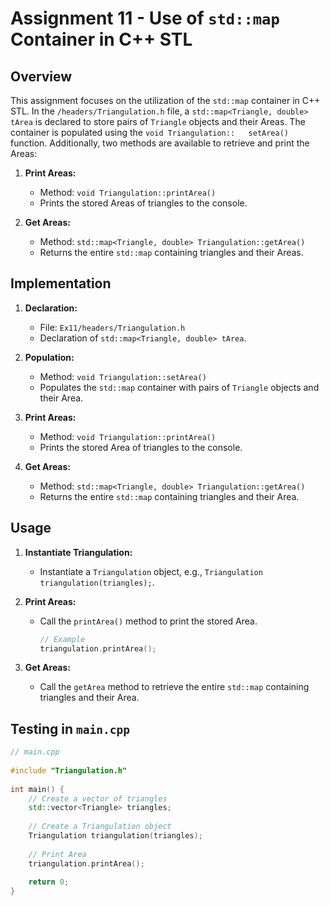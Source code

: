 # Assignment 11 - Use of `std::map` Container in C++ STL
 
## Overview
 
This assignment focuses on the utilization of the `std::map` container in C++ STL. In the `/headers/Triangulation.h` file, a `std::map<Triangle, double> tArea` is declared to store pairs of `Triangle` objects and their Areas. The container is populated using the `void Triangulation::   setArea()` function. Additionally, two methods are available to retrieve and print the Areas:
 
1. **Print Areas:**
   - Method: `void Triangulation::printArea()`
   - Prints the stored Areas of triangles to the console.
 
2. **Get Areas:**
   - Method: `std::map<Triangle, double> Triangulation::getArea()`
   - Returns the entire `std::map` containing triangles and their Areas.
 
## Implementation 
 
1. **Declaration:**
   - File: `Ex11/headers/Triangulation.h`
   - Declaration of `std::map<Triangle, double> tArea`.
 
2. **Population:**
   - Method: `void Triangulation::setArea()`
   - Populates the `std::map` container with pairs of `Triangle` objects and their Area.
 
3. **Print Areas:**
   - Method: `void Triangulation::printArea()`
   - Prints the stored Area of triangles to the console.
 
4. **Get Areas:**
   - Method: `std::map<Triangle, double> Triangulation::getArea()`
   - Returns the entire `std::map` containing triangles and their Area.
 
## Usage
 
1. **Instantiate Triangulation:**
   - Instantiate a `Triangulation` object, e.g., `Triangulation triangulation(triangles);`.
 
2. **Print Areas:**
   - Call the `printArea()` method to print the stored Area.
     ```cpp
     // Example
     triangulation.printArea();
     ```
 
3. **Get Areas:**
   - Call the `getArea` method to retrieve the entire `std::map` containing triangles and their Area.
## Testing in `main.cpp`
 
```cpp
// main.cpp
 
#include "Triangulation.h"
 
int main() {
    // Create a vector of triangles
    std::vector<Triangle> triangles;
 
    // Create a Triangulation object
    Triangulation triangulation(triangles);
 
    // Print Area
    triangulation.printArea();
 
    return 0;
}
